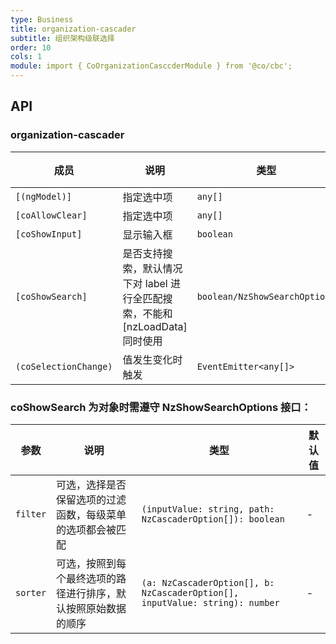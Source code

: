 ```yaml
---
type: Business
title: organization-cascader
subtitle: 组织架构级联选择
order: 10
cols: 1
module: import { CoOrganizationCasccderModule } from '@co/cbc';
---
```




## API

### organization-cascader

| 成员 | 说明 | 类型 | 默认值 |
|----|----|----|-----|
| `[(ngModel)]` | 指定选中项 | `any[]` | - |  
| `[coAllowClear]` | 指定选中项 | `any[]` | - |  
| `[coShowInput]` | 	显示输入框 | `boolean` | true |  
| `[coShowSearch]` | 	是否支持搜索，默认情况下对 label 进行全匹配搜索，不能和 [nzLoadData] 同时使用 | `boolean/NzShowSearchOptions` | false |  
| `(coSelectionChange)` | 	值发生变化时触发 | `EventEmitter<any[]>` | - |  

### coShowSearch 为对象时需遵守 NzShowSearchOptions 接口：


| 参数 | 说明 | 类型 | 默认值 | 
|----|----|----|-----|
| `filter` | 可选，选择是否保留选项的过滤函数，每级菜单的选项都会被匹配 | `(inputValue: string, path: NzCascaderOption[]): boolean` | - | 
| `sorter` | 可选，按照到每个最终选项的路径进行排序，默认按照原始数据的顺序 | `(a: NzCascaderOption[], b: NzCascaderOption[], inputValue: string): number` | - | 